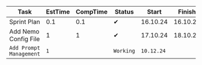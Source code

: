 | Task                                    | EstTime | CompTime | Status    | Start       | Finish   | Detail      |
|-----------------------------------------|---------|----------|-----------|-------------|----------|-------------|
| Sprint Plan                             | 0.1     | 0.1      | ✔         | 16.10.24    | 16.10.24 |             |
| Add Nemo Config File                    | 1       | 1        | ✔         | 17.10.24    | 18.10.24 | Config File |
| `Add Prompt Management`                 | `1`     |          | `Working` | `10.12.24`  |          | ` `         |
